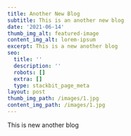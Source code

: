 ```yaml
---
title: Another New Blog
subtitle: This is an another new blog
date: '2021-06-14'
thumb_img_alt: featured-image
content_img_alt: lorem-ipsum
excerpt: This is a new another blog
seo:
  title: ''
  description: ''
  robots: []
  extra: []
  type: stackbit_page_meta
layout: post
thumb_img_path: /images/1.jpg
content_img_path: /images/1.jpg
---
```

This is new another blog
